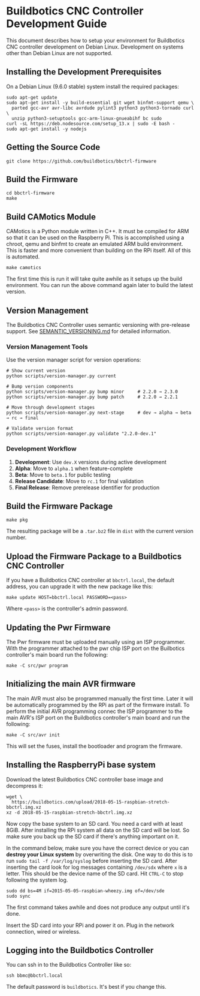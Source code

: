 # Buildbotics CNC Controller Development Guide

This document describes how to setup your environment for Buildbotics CNC
controller development on Debian Linux.  Development on systems other than
Debian Linux are not supported.

## Installing the Development Prerequisites

On a Debian Linux (9.6.0 stable) system install the required packages:

    sudo apt-get update
    sudo apt-get install -y build-essential git wget binfmt-support qemu \
      parted gcc-avr avr-libc avrdude pylint3 python3 python3-tornado curl \
      unzip python3-setuptools gcc-arm-linux-gnueabihf bc sudo
    curl -sL https://deb.nodesource.com/setup_13.x | sudo -E bash -
    sudo apt-get install -y nodejs

## Getting the Source Code

    git clone https://github.com/buildbotics/bbctrl-firmware

## Build the Firmware

    cd bbctrl-firmware
    make

## Build CAMotics Module

CAMotics is a Python module written in C++.  It must be compiled for ARM so that
it can be used on the Raspberry Pi.  This is accomplished using a chroot, qemu
and binfmt to create an emulated ARM build environment.  This is faster and
more convenient than building on the RPi itself.  All of this is automated.

    make camotics

The first time this is run it will take quite awhile as it setups up the build
environment.  You can run the above command again later to build the latest
version.

## Version Management

The Buildbotics CNC Controller uses semantic versioning with pre-release support. See [SEMANTIC_VERSIONING.md](SEMANTIC_VERSIONING.md) for detailed information.

### Version Management Tools

Use the version manager script for version operations:

    # Show current version
    python scripts/version-manager.py current

    # Bump version components
    python scripts/version-manager.py bump minor     # 2.2.0 → 2.3.0
    python scripts/version-manager.py bump patch     # 2.2.0 → 2.2.1

    # Move through development stages
    python scripts/version-manager.py next-stage     # dev → alpha → beta → rc → final

    # Validate version format
    python scripts/version-manager.py validate "2.2.0-dev.1"

### Development Workflow

1. **Development**: Use `dev.X` versions during active development
2. **Alpha**: Move to `alpha.1` when feature-complete
3. **Beta**: Move to `beta.1` for public testing
4. **Release Candidate**: Move to `rc.1` for final validation
5. **Final Release**: Remove prerelease identifier for production

## Build the Firmware Package

    make pkg

The resulting package will be a ``.tar.bz2`` file in ``dist`` with the current version number.

## Upload the Firmware Package to a Buildbotics CNC Controller
If you have a Buildbotics CNC controller at ``bbctrl.local``, the default
address, you can upgrade it with the new package like this:

    make update HOST=bbctrl.local PASSWORD=<pass>

Where ``<pass>`` is the controller's admin password.

## Updating the Pwr Firmware

The Pwr firmware must be uploaded manually using an ISP programmer.  With the
programmer attached to the pwr chip ISP port on the Builbotics controller's
main board run the following:

    make -C src/pwr program

## Initializing the main AVR firmware

The main AVR must also be programmed manually the first time.  Later it will be
automatically programmed by the RPi as part of the firmware install.  To perform
the initial AVR programming connec the ISP programmer to the main AVR's ISP port
on the Buildbotics controller's main board and run the following:

    make -C src/avr init

This will set the fuses, install the bootloader and program the firmware.

## Installing the RaspberryPi base system

Download the latest Buildbotics CNC controller base image and decompress it:

    wget \
      https://buildbotics.com/upload/2018-05-15-raspbian-stretch-bbctrl.img.xz
    xz -d 2018-05-15-raspbian-stretch-bbctrl.img.xz

Now copy the base system to an SD card.  You need a card with at least 8GiB.
After installing the RPi system all data on the SD card will be lost.  So make
sure you back up the SD card if there's anything important on it.

In the command below, make sure you have the correct device or you can
**destroy your Linux system** by overwriting the disk.  One way to do this is
to run ``sudo tail -f /var/log/syslog`` before inserting the SD card.  After
inserting the card look for log messages containing ``/dev/sdx`` where ``x`` is
a letter.  This should be the device name of the SD card.  Hit ``CTRL-C`` to
stop following the system log.

    sudo dd bs=4M if=2015-05-05-raspbian-wheezy.img of=/dev/sde
    sudo sync

The first command takes awhile and does not produce any output until it's done.

Insert the SD card into your RPi and power it on.  Plug in the network
connection, wired or wireless.

## Logging into the Buildbotics Controller

You can ssh in to the Buildbotics Controller like so:

    ssh bbmc@bbctrl.local

The default password is ``buildbotics``.  It's best if you change this.

